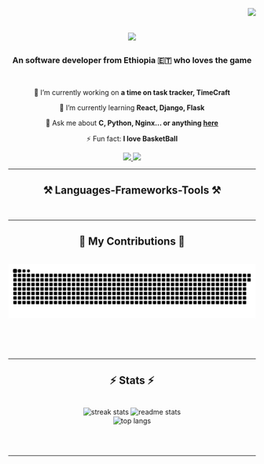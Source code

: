 <img align="right" src="https://visitor-badge.laobi.icu/badge?page_id=Benonii.Benonii" />

<h1 align="center">
    <img src="https://readme-typing-svg.herokuapp.com/?font=Righteous&size=35&center=true&vCenter=true&width=500&height=70&duration=4000&lines=Hello👋;+The+Name's+Benoni;Benoni+Esckinder;+I'm+currently+learning+SE+at+ALX+Ethiopia" />
</h1>

<h3 align="center">An software developer from Ethiopia 🇪🇹 who loves the game</h3>

<br/>

<div align="center">
 
 🔭 I’m currently working on **a time on task tracker, TimeCraft**
 
 🌱 I’m currently learning **React, Django, Flask**

💬 Ask me about **C, Python, Nginx... or anything [here](https://github.com/salesp07/salesp07/issues)**

⚡ Fun fact: **I love BasketBall**

 </div>
 
<div align="center"> 
  <a href="besckinder@gmail.com">
    <img src="https://img.shields.io/badge/Gmail-333333?style=for-the-badge&logo=gmail&logoColor=red" />
  </a>
  <a href="https://linkedin.com/in/benoni-esckinder-929220269/" target="_blank">
    <img src="https://img.shields.io/badge/LinkedIn-0077B5?style=for-the-badge&logo=linkedin&logoColor=white" target="_blank" />
  </a>
  
</div>

 <hr/>
 
<h2 align="center">⚒️ Languages-Frameworks-Tools ⚒️</h2>

<br/>
<hr/>

<div align="center">
  <h2>🐍 My Contributions 🐍</h2>
  <br>
  <img alt="snake eating my contributions" src="https://raw.githubusercontent.com/Benonii/Benonii/output/github-contribution-grid-snake.svg" />
  
  <br/><br/><br/>
</div>

<hr/>

<h2 align="center">⚡ Stats ⚡</h2>
<br>
<div align=center>
  <img width=390 src="https://github-readme-streak-stats-.vercel.app/?user=salesp07&count_private=true&theme=react&border_radius=10" alt="streak stats"/>
  <img width=390 src="https://github-readme-stats.vercel.app/api?username=Benonii&count_private=true&show_icons=true&theme=react&rank_icon=github&border_radius=10" alt="readme stats" />
  <br/>
  <img width=325 align="center" src="https://github-readme-stats.vercel.app/api/top-langs/?username=salesp07&hide=HTML&langs_count=8&layout=compact&theme=react&border_radius=10&size_weight=0.5&count_weight=0.5&exclude_repo=github-readme-stats" alt="top langs" />
</div>

<br/><br/>

<hr/>
